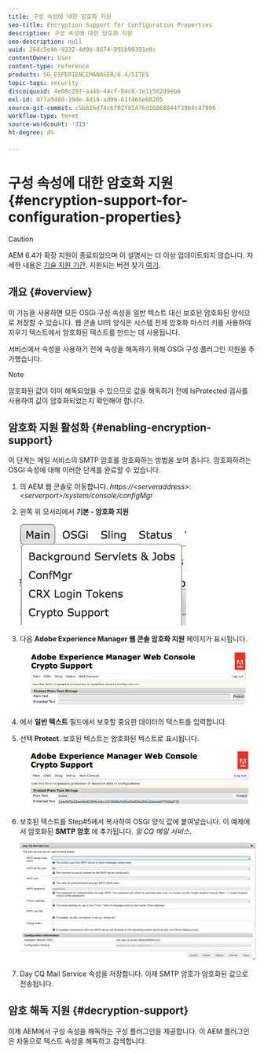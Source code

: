 ```yaml
---
title: 구성 속성에 대한 암호화 지원
seo-title: Encryption Support for Configuration Properties
description: 구성 속성에 대한 암호화 지원
seo-description: null
uuid: 26dc5e46-9332-4d9b-8874-895b90391e8c
contentOwner: User
content-type: reference
products: SG_EXPERIENCEMANAGER/6.4/SITES
topic-tags: security
discoiquuid: 4e08c297-aa4b-44cf-84c8-1e11582d9ebb
exl-id: 077a940d-19de-4d19-ad99-61f465e68205
source-git-commit: c5b816d74c6f02f85476d16868844f39b4c47996
workflow-type: tm+mt
source-wordcount: '315'
ht-degree: 4%

---
```


# 구성 속성에 대한 암호화 지원{#encryption-support-for-configuration-properties}

>[!CAUTION]
>
>AEM 6.4가 확장 지원이 종료되었으며 이 설명서는 더 이상 업데이트되지 않습니다. 자세한 내용은 [기술 지원 기간](https://helpx.adobe.com/kr/support/programs/eol-matrix.html). 지원되는 버전 찾기 [여기](https://experienceleague.adobe.com/docs/).

## 개요 {#overview}

이 기능을 사용하면 모든 OSGi 구성 속성을 일반 텍스트 대신 보호된 암호화된 양식으로 저장할 수 있습니다. 웹 콘솔 UI의 양식은 시스템 전체 암호화 마스터 키를 사용하여 지우기 텍스트에서 암호화된 텍스트를 만드는 데 사용됩니다.

서비스에서 속성을 사용하기 전에 속성을 해독하기 위해 OSGi 구성 플러그인 지원을 추가했습니다.

>[!NOTE]
>
>암호화된 값이 이미 해독되었을 수 있으므로 값을 해독하기 전에 IsProtected 검사를 사용하여 값이 암호화되었는지 확인해야 합니다.

## 암호화 지원 활성화 {#enabling-encryption-support}

이 단계는 메일 서비스의 SMTP 암호를 암호화하는 방법을 보여 줍니다. 암호화하려는 OSGI 속성에 대해 이러한 단계를 완료할 수 있습니다.

1. 의 AEM 웹 콘솔로 이동합니다. *https://&lt;serveraddress>:&lt;serverport>/system/console/configMgr*
1. 왼쪽 위 모서리에서 **기본 - 암호화 지원**

   ![chlimage_1-325](assets/chlimage_1-325.png)

1. 다음 **Adobe Experience Manager 웹 콘솔 암호화 지원** 페이지가 표시됩니다.

   ![screen_shot_2018-08-01at113417am](assets/screen_shot_2018-08-01at113417am.png)

1. 에서 **일반 텍스트** 필드에서 보호할 중요한 데이터의 텍스트를 입력합니다.
1. 선택 **Protect**. 보호된 텍스트는 암호화된 텍스트로 표시됩니다.

   ![screen_shot_2018-08-01at113844am](assets/screen_shot_2018-08-01at113844am.png)

1. 보호된 텍스트를 Step#5에서 복사하여 OSGI 양식 값에 붙여넣습니다. 이 예제에서 암호화된 **SMTP 암호** 에 추가됩니다. *일 CQ 메일 서비스*.

   ![screen_shot_2016-12-18at105809pm](assets/screen_shot_2016-12-18at105809pm.png)

1. Day CQ Mail Service 속성을 저장합니다. 이제 SMTP 암호가 암호화된 값으로 전송됩니다.

## 암호 해독 지원 {#decryption-support}

이제 AEM에서 구성 속성을 해독하는 구성 플러그인을 제공합니다. 이 AEM 플러그인은 자동으로 텍스트 속성을 해독하고 검색합니다.
